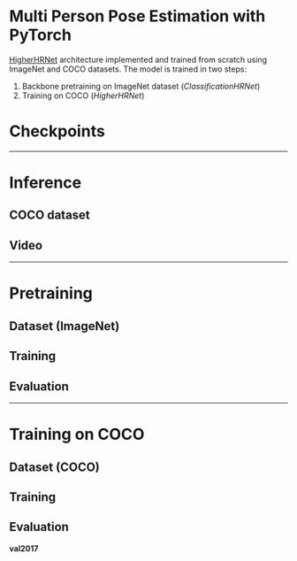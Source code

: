 # Multi Person Pose Estimation with PyTorch
[HigherHRNet](https://arxiv.org/abs/1908.10357) architecture implemented and trained from scratch using ImageNet and COCO datasets.
The model is trained in two steps:
1. Backbone pretraining on ImageNet dataset (_ClassificationHRNet_)
2. Training on COCO (_HigherHRNet_)

# Checkpoints


---
# Inference

## COCO dataset

## Video



---

# Pretraining

## Dataset (ImageNet)

## Training

## Evaluation


---
# Training on COCO

## Dataset (COCO)

## Training

## Evaluation

**val2017**
